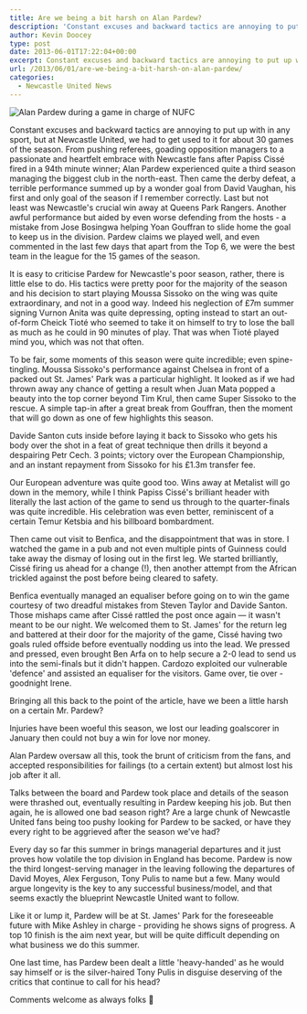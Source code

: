 ```yaml
---
title: Are we being a bit harsh on Alan Pardew?
description: 'Constant excuses and backward tactics are annoying to put up with in any sport, but at Newcastle United, we had to get used to under Alan Pardew.'
author: Kevin Doocey
type: post
date: 2013-06-01T17:22:04+00:00
excerpt: Constant excuses and backward tactics are annoying to put up with in any sport, but at Newcastle United, we had to get used to it for about 30 games of the season. From pushing referees, goading opposition managers..
url: /2013/06/01/are-we-being-a-bit-harsh-on-alan-pardew/
categories:
  - Newcastle United News
---
```


![Alan Pardew during a game in charge of NUFC](https://www.tynetime.com/wp-content/uploads/2012/12/Alan-Pardew-NUFC-SJP.jpg "Pardew - Feels that Newcastle United's 16th place finish did not reflect ability of squad")

Constant excuses and backward tactics are annoying to put up with in any sport, but at Newcastle United, we had to get used to it for about 30 games of the season. From pushing referees, goading opposition managers to a passionate and heartfelt embrace with Newcastle fans after Papiss Cissé fired in a 94th minute winner; Alan Pardew experienced quite a third season managing the biggest club in the north-east. Then came the derby defeat, a terrible performance summed up by a wonder goal from David Vaughan, his first and only goal of the season if I remember correctly. Last but not least was Newcastle's crucial win away at Queens Park Rangers. Another awful performance but aided by even worse defending from the hosts - a mistake from Jose Bosingwa helping Yoan Gouffran  to slide home the goal to keep us in the division. Pardew claims we played well, and even commented in the last few days that apart from the Top 6, we were the best team in the league for the 15 games of the season.

It is easy to criticise Pardew for Newcastle's poor season, rather, there is little else to do. His tactics were pretty poor for the majority of the season and his decision to start playing Moussa Sissoko on the wing was quite extraordinary, and not in a good way. Indeed his neglection of £7m summer signing Vurnon Anita was quite depressing, opting instead to start an out-of-form Cheick Tioté who seemed to take it on himself to try to lose the ball as much as he could in 90 minutes of play. That was when Tioté played mind you, which was not that often.

To be fair, some moments of this season were quite incredible; even spine-tingling. Moussa Sissoko's performance against Chelsea in front of a packed out St. James' Park was a particular highlight. It looked as if we had thrown away any chance of getting a result when Juan Mata popped a beauty into the top corner beyond Tim Krul, then came Super Sissoko to the rescue. A simple tap-in after a great break from Gouffran, then the moment that will go down as one of few highlights this season.

Davide Santon cuts inside before laying it back to Sissoko who gets his body over the shot in a feat of great technique then drills it beyond a despairing Petr Cech. 3 points; victory over the European Championship, and an instant repayment from Sissoko for his £1.3m transfer fee.

Our European adventure was quite good too. Wins away at Metalist will go down in the memory, while I think Papiss Cissé's brilliant header with literally the last action of the game to send us through to the quarter-finals was quite incredible. His celebration was even better, reminiscent of a certain Temur Ketsbia and his billboard bombardment.

Then came out visit to Benfica, and the disappointment that was in store. I watched the game in a pub and not even multiple pints of Guinness could take away the dismay of losing out in the first leg. We started brilliantly, Cissé firing us ahead for a change (!), then another attempt from the African trickled against the post before being cleared to safety.

Benfica eventually managed an equaliser before going on to win the game courtesy of two dreadful mistakes from Steven Taylor and Davide Santon. Those mishaps came after Cissé rattled the post once again — it wasn't meant to be our night. We welcomed them to St. James' for the return leg and battered at their door for the majority of the game, Cissé having two goals ruled offside before eventually nodding us into the lead. We pressed and pressed, even brought Ben Arfa on to help secure a 2-0 lead to send us into the semi-finals but it didn't happen. Cardozo exploited our vulnerable 'defence' and assisted an equaliser for the visitors. Game over, tie over - goodnight Irene.

Bringing all this back to the point of the article, have we been a little harsh on a certain Mr. Pardew?

Injuries have been woeful this season, we lost our leading goalscorer in January then could not buy a win for love nor money.

Alan Pardew oversaw all this, took the brunt of criticism from the fans, and accepted responsibilities for failings (to a certain extent) but almost lost his job after it all.

Talks between the board and Pardew took place and details of the season were thrashed out, eventually resulting in Pardew keeping his job. But then again, he is allowed one bad season right? Are a large chunk of Newcastle United fans being too pushy looking for Pardew to be sacked, or have they every right to be aggrieved after the season we've had?

Every day so far this summer in brings managerial departures and it just proves how volatile the top division in England has become. Pardew is now the third longest-serving manager in the leaving following the departures of David Moyes, Alex Ferguson, Tony Pulis to name but a few. Many would argue longevity is the key to any successful business/model, and that seems exactly the blueprint Newcastle United want to follow.

Like it or lump it, Pardew will be at St. James' Park for the foreseeable future with Mike Ashley in charge - providing he shows signs of progress. A top 10 finish is the aim next year, but will be quite difficult depending on what business we do this summer.

One last time, has Pardew been dealt a little 'heavy-handed' as he would say himself or is the silver-haired Tony Pulis in disguise deserving of the critics that continue to call for his head?

Comments welcome as always folks 🙂
